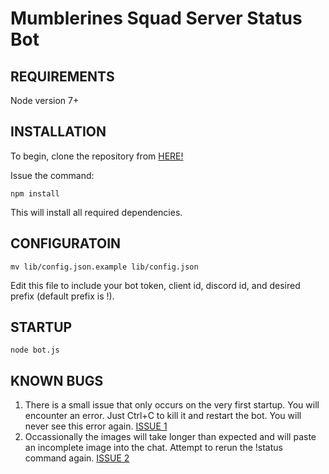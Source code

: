 # Mumblerines Squad Server Status Bot

## REQUIREMENTS
Node version 7+

## INSTALLATION
To begin, clone the repository from [HERE!](https://github.com/Odinthewanderer/status-bot.git)

Issue the command:

`npm install`

This will install all required dependencies.

## CONFIGURATOIN
`mv lib/config.json.example lib/config.json`

Edit this file to include your bot token, client id, discord id, and desired prefix (default prefix is !).

## STARTUP

`node bot.js`

## KNOWN BUGS

1. There is a small issue that only occurs on the very first startup. You will encounter an error. Just Ctrl+C to kill it and restart the bot. You will never see this error again. [ISSUE 1](https://github.com/Odinthewanderer/status-bot/issues/1)
2. Occassionally the images will take longer than expected and will paste an incomplete image into the chat. Attempt to rerun the !status command again. [ISSUE 2](https://github.com/Odinthewanderer/status-bot/issues/2)
